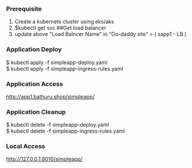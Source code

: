 
### Prerequisite
1. Create a kubernets cluster using eks/aks <br>
2. $kubectl get svc    ##Get load balancer <br>
3. update above "Load Balncer Name" in  "Go-daddy site"   >  ( sapp1 - LB )

### Application Deploy
$ kubectl apply -f simpleapp-deploy.yaml <br>
$ kubectl apply -f simpleapp-ingress-rules.yaml

### Application Access
http://app1.bathuru.shop/simpleapp/

### Application Cleanup

$ kubectl delete -f simpleapp-deploy.yaml <br>
$ kubectl delete -f simpleapp-ingress-rules.yaml

### Local Access
http://127.0.0.1:8010/simpleapp/
